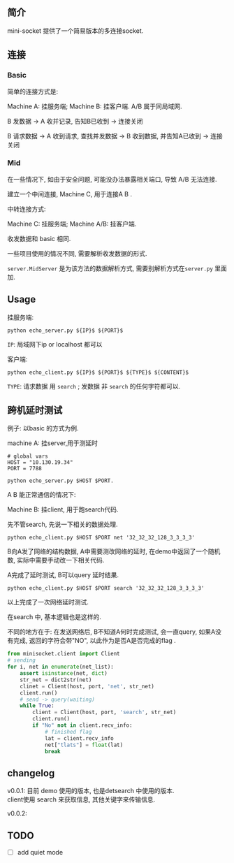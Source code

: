 ## 简介 

mini-socket 提供了一个简易版本的多连接socket. 

## 连接

### Basic 

简单的连接方式是: 

Machine A: 挂服务端;  Machine B: 挂客户端. A/B 属于同局域网.

B 发数据 -> A 收并记录, 告知B已收到 -> 连接关闭

B 请求数据 -> A 收到请求, 查找并发数据 -> B 收到数据, 并告知A已收到 -> 连接关闭


### Mid

在一些情况下, 如由于安全问题, 可能没办法暴露相关端口,  导致 A/B 无法连接. 

建立一个中间连接, Machine C, 用于连接A B . 

中转连接方式: 

Machine C: 挂服务端; Machine A/B: 挂客户端. 

收发数据和 basic 相同. 

一些项目使用的情况不同, 需要解析收发数据的形式. 

`server.MidServer` 是为该方法的数据解析方式, 需要别解析方式在`server.py` 里面加. 

## Usage

挂服务端: 

`python echo_server.py ${IP}$ ${PORT}$`

`IP`: 局域网下ip or localhost 都可以

客户端:

`python echo_client.py ${IP}$ ${PORT}$ ${TYPE}$ ${CONTENT}$ `

`TYPE`:  请求数据 用 `search` ; 发数据 非 `search`  的任何字符都可以. 

## 跨机延时测试

例子:  以basic 的方式为例. 

machine A: 挂server,用于测延时

```
# global vars
HOST = "10.130.19.34" 
PORT = 7788
```

`python echo_server.py $HOST $PORT.`

A B 能正常通信的情况下:

Machine B: 挂client, 用于跑search代码.

先不管search, 先说一下相关的数据处理. 

`python echo_client.py $HOST $PORT net '32_32_32_128_3_3_3_3'`


B向A发了网络的结构数据, A中需要测改网络的延时, 在demo中返回了一个随机数, 实际中需要手动改一下相关代码. 

A完成了延时测试, B可以query 延时结果.  

`python echo_client.py $HOST $PORT search '32_32_32_128_3_3_3_3'`

以上完成了一次网络延时测试. 

在search 中, 基本逻辑也是这样的. 

不同的地方在于: 在发送网络后, B不知道A何时完成测试, 会一直query, 如果A没有完成, 返回的字符会带"NO", 以此作为是否A是否完成的flag .

```python
from minisocket.client import Client 
# sending
for i, net in enumerate(net_list):
    assert isinstance(net, dict)
    str_net = dict2str(net)
    clinet = Client(host, port, 'net', str_net)
    client.run()
    # send -> query(waiting) 
    while True:
        client = Client(host, port, 'search', str_net)
        client.run()
        if "No" not in client.recv_info:
            # finished flag
            lat = client.recv_info
            net["tlats"] = float(lat)
            break
```

## changelog

v0.0.1: 目前 demo  使用的版本, 也是detsearch 中使用的版本. <br>
client使用 search 来获取信息, 其他关键字来传输信息.

v0.0.2: 



   
## TODO

- [ ] add quiet mode